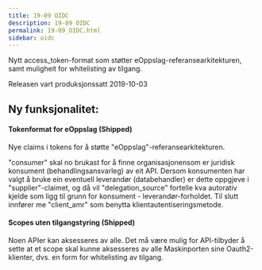 ```yaml
---
title: 19-09 OIDC
description: 19-09 OIDC
permalink: 19-09_OIDC.html
sidebar: oidc
---
```



Nytt access\_token-format som støtter eOppslag-referansearkitekturen, samt muligheit for whitelisting av tilgang.



Releasen vart produksjonssatt 2019-10-03

## Ny funksjonalitet:


#### Tokenformat for eOppslag (Shipped)

Nye claims i tokens for å støtte "eOppslag"-referansearkitekturen.

"consumer" skal no brukast for å finne organisasjonensom er juridisk konsument (behandlingsansvarleg) av eit API. Dersom konsumenten har valgt å bruke ein eventuell leverandør (databehandler) er dette oppgjeve i "supplier"-claimet, og då vil "delegation\_source" fortelle kva autorativ kjelde som ligg til grunn for konsument - leverandør-forholdet. Til slutt innfører me "client\_amr" som benytta klientautentiseringsmetode.




#### Scopes uten tilgangstyring (Shipped)

Noen APIer kan aksesseres av alle. Det må være mulig for API-tilbyder å sette at et scope skal kunne aksesseres av alle Maskinporten sine Oauth2-klienter, dvs. en form for whitelisting av tilgang.

